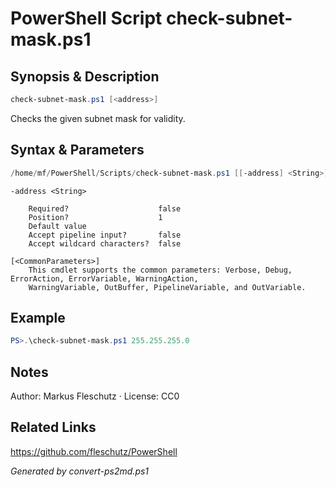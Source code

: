 # PowerShell Script check-subnet-mask.ps1

## Synopsis & Description
```powershell
check-subnet-mask.ps1 [<address>]
```

Checks the given subnet mask for validity.

## Syntax & Parameters
```powershell
/home/mf/PowerShell/Scripts/check-subnet-mask.ps1 [[-address] <String>] [<CommonParameters>]
```

```
-address <String>
    
    Required?                    false
    Position?                    1
    Default value                
    Accept pipeline input?       false
    Accept wildcard characters?  false
```

```
[<CommonParameters>]
    This cmdlet supports the common parameters: Verbose, Debug, ErrorAction, ErrorVariable, WarningAction, 
    WarningVariable, OutBuffer, PipelineVariable, and OutVariable.
```

## Example
```powershell
PS>.\check-subnet-mask.ps1 255.255.255.0
```


## Notes
Author: Markus Fleschutz · License: CC0

## Related Links
https://github.com/fleschutz/PowerShell

*Generated by convert-ps2md.ps1*
